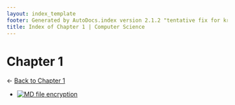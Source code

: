 ```yaml
---
layout: index_template
footer: Generated by AutoDocs.index version 2.1.2 "tentative fix for kramdown weirdness" ⓒ Starwort, 2020
title: Index of Chapter 1 | Computer Science
---
```


# Chapter 1

← [Back to Chapter 1](..)

- [![MD file](https://img.icons8.com/windows/512/bb86fc/regular-document.png) encryption](Paper_1/section_3/chapter_1/encryption.md)
